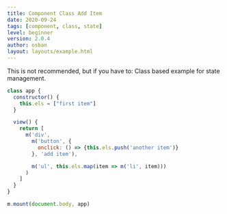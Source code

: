```yaml
---
title: Component Class Add Item
date: 2020-09-24
tags: [component, class, state]
level: beginner
version: 2.0.4
author: osban
layout: layouts/example.html
---
```


This is not recommended, but if you have to:
Class based example for state management.

~~~js
class app {
  constructor() {
    this.els = ["first item"]
  }

  view() {
    return [
      m('div',
        m('button', {
          onclick: () => {this.els.push('another item')}
        }, 'add item'),

        m('ul', this.els.map(item => m('li', item)))
      )
    ]
  }
}

m.mount(document.body, app)
~~~
